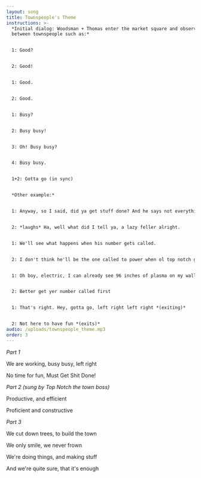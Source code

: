 ```yaml
---
layout: song
title: Townspeople's Theme
instructions: >-
  *Initial dialog: Woodsman + Thomas enter the market square and observe dialog
  between townspeople such as:*


  1: Good?


  2: Good!


  1: Good. 


  2: Good. 


  1: Busy?


  2: Busy busy! 


  3: Oh! Busy busy?


  4: Busy busy.


  1+2: Gotta go (in sync)


  *Other example:*


  1: Anyway, so I said, did ya get stuff done? And he says not everything. And I say, well you must have got some stuff done, didn't ya? And he says, well yeah, I got stuff done!


  2: *laughs* Ha, well what did I tell ya, a lazy feller alright.


  1: We'll see what happens when his number gets called.


  2: I don't think he'll be the one called to power when ol top notch gets the river damned up.


  1: Oh boy, electric, I can already see 96 inches of plasma on my wall


  2: Better get yer number called first


  1: That's right. Hey, gotta go, left right left right *(exiting)*


  2: Not here to have fun *(exits)*
audio: /uploads/townspeople_theme.mp3
order: 3
---
```

*Part 1*

We are working, busy busy, left right

No time for fun, Must Get Shit Done!

*Part 2 (sung by Top Notch the town boss)*

Productive, and efficient

Proficient and constructive

*Part 3*

We cut down trees, to build the town

We only smile, we never frown

We're doing things, and making stuff

And we're quite sure, that it's enough